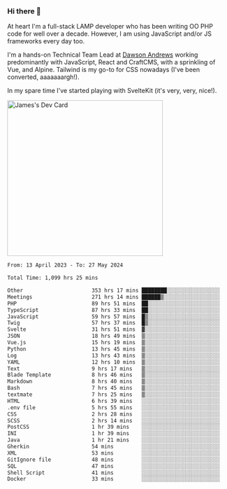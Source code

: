 ### Hi there 👋

<!--
**JamesNock/JamesNock** is a ✨ _special_ ✨ repository because its `README.md` (this file) appears on your GitHub profile.

Here are some ideas to get you started:

- 🔭 I’m currently working on ...
- 🌱 I’m currently learning ...
- 👯 I’m looking to collaborate on ...
- 🤔 I’m looking for help with ...
- 💬 Ask me about ...
- 📫 How to reach me: ...
- 😄 Pronouns: ...
- ⚡ Fun fact: ...
-->
At heart I'm a full-stack LAMP developer who has been writing OO PHP code for well over a decade. However, I am using JavaScript and/or JS frameworks every day too.

I'm a hands-on Technical Team Lead at [Dawson Andrews](https://www.dawsonandrews.com/) working predominantly with JavaScript, React and CraftCMS, with a sprinkling of Vue, and Alpine. Tailwind is my go-to for CSS nowadays (I've been converted, aaaaaaargh!).

In my spare time I've started playing with SvelteKit (it's very, very, nice!).

<a href="https://app.daily.dev/h2onock"><img src="https://api.daily.dev/devcards/v2/XQraFlxE3JPWOlcSuOB2K.png?type=default&r=18u" width="356" alt="James's Dev Card"/></a>

<!--START_SECTION:waka-->

```txt
From: 13 April 2023 - To: 27 May 2024

Total Time: 1,099 hrs 25 mins

Other                      353 hrs 17 mins ████████░░░░░░░░░░░░░░░░░   32.14 %
Meetings                   271 hrs 14 mins ██████▒░░░░░░░░░░░░░░░░░░   24.68 %
PHP                        89 hrs 51 mins  ██░░░░░░░░░░░░░░░░░░░░░░░   08.18 %
TypeScript                 87 hrs 33 mins  ██░░░░░░░░░░░░░░░░░░░░░░░   07.97 %
JavaScript                 59 hrs 57 mins  █▒░░░░░░░░░░░░░░░░░░░░░░░   05.45 %
Twig                       57 hrs 37 mins  █▒░░░░░░░░░░░░░░░░░░░░░░░   05.24 %
Svelte                     31 hrs 51 mins  ▓░░░░░░░░░░░░░░░░░░░░░░░░   02.90 %
JSON                       18 hrs 49 mins  ▒░░░░░░░░░░░░░░░░░░░░░░░░   01.71 %
Vue.js                     15 hrs 19 mins  ▒░░░░░░░░░░░░░░░░░░░░░░░░   01.39 %
Python                     13 hrs 45 mins  ▒░░░░░░░░░░░░░░░░░░░░░░░░   01.25 %
Log                        13 hrs 43 mins  ▒░░░░░░░░░░░░░░░░░░░░░░░░   01.25 %
YAML                       12 hrs 10 mins  ▒░░░░░░░░░░░░░░░░░░░░░░░░   01.11 %
Text                       9 hrs 17 mins   ▒░░░░░░░░░░░░░░░░░░░░░░░░   00.84 %
Blade Template             8 hrs 46 mins   ▒░░░░░░░░░░░░░░░░░░░░░░░░   00.80 %
Markdown                   8 hrs 40 mins   ▒░░░░░░░░░░░░░░░░░░░░░░░░   00.79 %
Bash                       7 hrs 45 mins   ▒░░░░░░░░░░░░░░░░░░░░░░░░   00.71 %
textmate                   7 hrs 25 mins   ▒░░░░░░░░░░░░░░░░░░░░░░░░   00.68 %
HTML                       6 hrs 39 mins   ░░░░░░░░░░░░░░░░░░░░░░░░░   00.61 %
.env file                  5 hrs 55 mins   ░░░░░░░░░░░░░░░░░░░░░░░░░   00.54 %
CSS                        2 hrs 28 mins   ░░░░░░░░░░░░░░░░░░░░░░░░░   00.23 %
SCSS                       2 hrs 14 mins   ░░░░░░░░░░░░░░░░░░░░░░░░░   00.20 %
PostCSS                    1 hr 39 mins    ░░░░░░░░░░░░░░░░░░░░░░░░░   00.15 %
INI                        1 hr 39 mins    ░░░░░░░░░░░░░░░░░░░░░░░░░   00.15 %
Java                       1 hr 21 mins    ░░░░░░░░░░░░░░░░░░░░░░░░░   00.12 %
Gherkin                    54 mins         ░░░░░░░░░░░░░░░░░░░░░░░░░   00.08 %
XML                        53 mins         ░░░░░░░░░░░░░░░░░░░░░░░░░   00.08 %
GitIgnore file             48 mins         ░░░░░░░░░░░░░░░░░░░░░░░░░   00.07 %
SQL                        47 mins         ░░░░░░░░░░░░░░░░░░░░░░░░░   00.07 %
Shell Script               41 mins         ░░░░░░░░░░░░░░░░░░░░░░░░░   00.06 %
Docker                     33 mins         ░░░░░░░░░░░░░░░░░░░░░░░░░   00.05 %
```

<!--END_SECTION:waka-->
